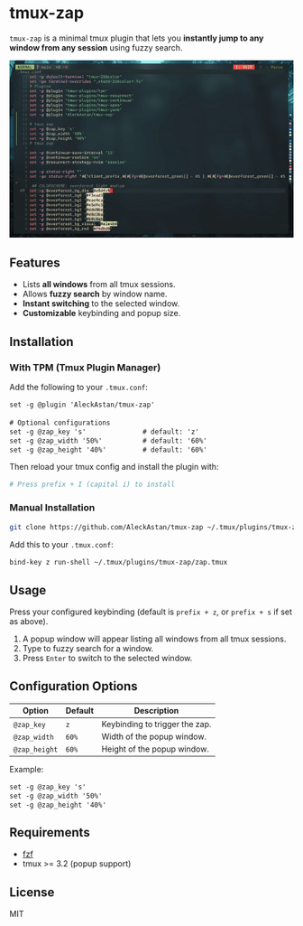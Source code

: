 # tmux-zap

`tmux-zap` is a minimal tmux plugin that lets you **instantly jump to any window from any session** using fuzzy search.


![tmux-zap demo](./images/Zap.gif)
## Features

- Lists **all windows** from all tmux sessions.
- Allows **fuzzy search** by window name.
- **Instant switching** to the selected window.
- **Customizable** keybinding and popup size.

## Installation

### With TPM (Tmux Plugin Manager)

Add the following to your `.tmux.conf`:

```tmux
set -g @plugin 'AleckAstan/tmux-zap'

# Optional configurations
set -g @zap_key 's'              # default: 'z'
set -g @zap_width '50%'          # default: '60%'
set -g @zap_height '40%'         # default: '60%'
```

Then reload your tmux config and install the plugin with:

```bash
# Press prefix + I (capital i) to install
```

### Manual Installation

```bash
git clone https://github.com/AleckAstan/tmux-zap ~/.tmux/plugins/tmux-zap
```

Add this to your `.tmux.conf`:

```tmux
bind-key z run-shell ~/.tmux/plugins/tmux-zap/zap.tmux
```

## Usage

Press your configured keybinding (default is `prefix + z`, or `prefix + s` if set as above).

1. A popup window will appear listing all windows from all tmux sessions.
2. Type to fuzzy search for a window.
3. Press `Enter` to switch to the selected window.

## Configuration Options

| Option           | Default | Description                      |
|------------------|---------|----------------------------------|
| `@zap_key`       | `z`     | Keybinding to trigger the zap.   |
| `@zap_width`     | `60%`   | Width of the popup window.       |
| `@zap_height`    | `60%`   | Height of the popup window.      |

Example:

```tmux
set -g @zap_key 's'
set -g @zap_width '50%'
set -g @zap_height '40%'
```

## Requirements

- [fzf](https://github.com/junegunn/fzf)
- tmux >= 3.2 (popup support)

## License

MIT

